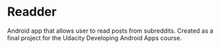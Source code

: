# Readder
Android app that allows user to read posts from subreddits. Created as a final project for the Udacity Developing Android Apps course.
